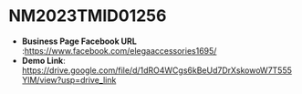 # NM2023TMID01256
- __Business Page Facebook URL__ :https://www.facebook.com/elegaaccessories1695/
- __Demo Link__: https://drive.google.com/file/d/1dRO4WCgs6kBeUd7DrXskowoW7T555YlM/view?usp=drive_link
